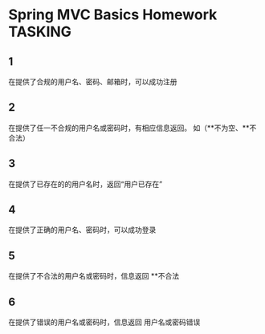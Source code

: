 # Spring MVC Basics Homework TASKING

## 1
在提供了合规的用户名、密码、邮箱时，可以成功注册

## 2
在提供了任一不合规的用户名或密码时，有相应信息返回。
如（**不为空、**不合法）

## 3
在提供了已存在的的用户名时，返回“用户已存在”

## 4
在提供了正确的用户名、密码时，可以成功登录

## 5
在提供了不合法的用户名或密码时，信息返回 **不合法

## 6
在提供了错误的用户名或密码时，信息返回 用户名或密码错误
